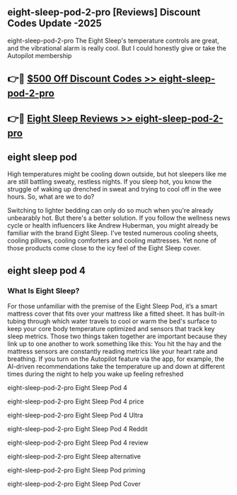 ## eight-sleep-pod-2-pro [Reviews​] Discount Codes Update -2025

eight-sleep-pod-2-pro The Eight Sleep's temperature controls are great, and the vibrational alarm is really cool. But I could honestly give or take the Autopilot membership

## 👉🔴 [$500 Off Discount Codes >> eight-sleep-pod-2-pro](http://download.freeplayer.one?title=eight-sleep-pod-2-pro&ref=18-ES)

## 👉🔴 [Eight Sleep Reviews >> eight-sleep-pod-2-pro](http://download.freeplayer.one?title=eight-sleep-pod-2-pro&ref=18-ES)

## eight sleep pod

High temperatures might be cooling down outside, but hot sleepers like me are still battling sweaty, restless nights. If you sleep hot, you know the struggle of waking up drenched in sweat and trying to cool off in the wee hours. So, what are we to do?

Switching to lighter bedding can only do so much when you're already unbearably hot. But there's a better solution. If you follow the wellness news cycle or health influencers like Andrew Huberman, you might already be familiar with the brand Eight Sleep. I've tested numerous cooling sheets, cooling pillows, cooling comforters and cooling mattresses. Yet none of those products come close to the icy feel of the Eight Sleep cover.

## eight sleep pod 4

### What Is Eight Sleep?

For those unfamiliar with the premise of the Eight Sleep Pod, it’s a smart mattress cover that fits over your mattress like a fitted sheet. It has built-in tubing through which water travels to cool or warm the bed's surface to keep your core body temperature optimized and sensors that track key sleep metrics. Those two things taken together are important because they link up to one another to work something like this: You hit the hay and the mattress sensors are constantly reading metrics like your heart rate and breathing. If you turn on the Autopilot feature via the app, for example, the AI-driven recommendations take the temperature up and down at different times during the night to help you wake up feeling refreshed

eight-sleep-pod-2-pro Eight Sleep Pod 4

eight-sleep-pod-2-pro Eight Sleep Pod 4 price

eight-sleep-pod-2-pro Eight Sleep Pod 4 Ultra

eight-sleep-pod-2-pro Eight Sleep Pod 4 Reddit

eight-sleep-pod-2-pro Eight Sleep Pod 4 review

eight-sleep-pod-2-pro Eight Sleep alternative

eight-sleep-pod-2-pro Eight Sleep Pod priming

eight-sleep-pod-2-pro Eight Sleep Pod Cover